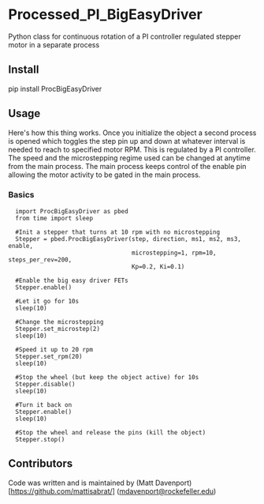 # Processed_PI_BigEasyDriver
Python class for continuous rotation of a PI controller regulated stepper motor in a separate process

## Install
pip install ProcBigEasyDriver

## Usage
Here's how this thing works. Once you initialize the object a second process is opened which toggles the step pin up and down at whatever interval is needed to reach to specified motor RPM. This is regulated by a PI controller. The speed and the microstepping regime used can be changed at anytime from the main process. The main process keeps control of the enable pin allowing the motor activity to be gated in the main process. 

### Basics
      import ProcBigEasyDriver as pbed
      from time import sleep
      
      #Init a stepper that turns at 10 rpm with no microstepping
      Stepper = pbed.ProcBigEasyDriver(step, direction, ms1, ms2, ms3, enable,
                                       microstepping=1, rpm=10, steps_per_rev=200,
                                       Kp=0.2, Ki=0.1)
                                       
      #Enable the big easy driver FETs
      Stepper.enable()
      
      #Let it go for 10s
      sleep(10)
      
      #Change the microstepping
      Stepper.set_microstep(2)
      sleep(10)
      
      #Speed it up to 20 rpm
      Stepper.set_rpm(20)
      sleep(10)
      
      #Stop the wheel (but keep the object active) for 10s
      Stepper.disable()
      sleep(10)
      
      #Turn it back on
      Stepper.enable()
      sleep(10)
      
      #Stop the wheel and release the pins (kill the object)
      Stepper.stop()
      
## Contributors
Code was written and is maintained by (Matt Davenport)[https://github.com/mattisabrat/] (mdavenport@rockefeller.edu)
